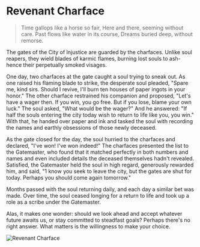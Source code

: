 # Revenant Charface

> Time gallops like a horse so fair,
> Here and there, seeming without care.
> Past flows like water in its course,
> Dreams buried deep, without remorse.

The gates of the City of Injustice are guarded by the charfaces. Unlike soul
reapers, they wield blades of karmic flames, burning lost souls to ash-
hence their perpetually smoked visages.

One day, two charfaces at the gate caught a soul trying to sneak out. As
one raised his flaming blade to strike, the desperate soul pleaded, "Spare
me, kind sirs. Should I revive, I'll burn ten houses of paper ingots in your
honor." The other charface restrained his companion and proposed, "Let's
have a wager then. If you win, you go free. But if you lose, blame your own
luck." The soul asked, "What would be the wager?" And he answered: "If
half the souls entering the city today wish to return to life like you, you
win." With that, he handed over paper and ink and tasked the soul with
recording the names and earthly obsessions of those newly deceased.

As the gate closed for the day, the soul hurried to the charfaces and
declared, "I've won! I've won indeed!" The charfaces presented the list to
the Gatemaster, who found that it matched perfectly in both numbers and
names and even included details the deceased themselves hadn't
revealed. Satisfied, the Gatemaster held the soul in high regard,
generously rewarded him, and said, "1 know you seek to leave the city, but
the gates are shut for today. Perhaps you should come again tomorrow."

Months passed with the soul returning daily, and each day a similar bet
was made. Over time, the soul ceased longing for a return to life and took
up a role as a scribe under the Gatemaster.

Alas, it makes one wonder: should we look ahead and accept whatever
future awaits us, or stay committed to steadfast goals? Perhaps there's no
right answer. What matters is the willingness to make your choice.

![Revenant Charface](/image-20240827220619057.png)